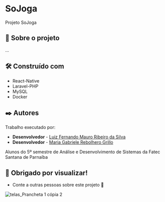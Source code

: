 # SoJoga
Projeto SoJoga

## 🚀 Sobre o projeto
...

## 🛠️ Construído com
* React-Native
* Laravel-PHP
* MySQL
* Docker

## ✒️ Autores

Trabalho executado por:

* **Desenvolvedor** - [Luiz Fernando Mauro Ribeiro da Silva](https://github.com/luizzz4727)
* **Desenvolvedor** - [Maria Gabriele Rebolhero Grillo](https://github.com/rebolhero)

Alunos do 5º semestre de Análise e Desenvolvimento de Sistemas da Fatec Santana de Parnaíba


## 🎁 Obrigado por visualizar!

* Conte a outras pessoas sobre este projeto 📢


![telas_Prancheta 1 cópia 2](https://user-images.githubusercontent.com/41176753/194105707-35831cf6-19db-4490-8a2e-abcd9adaeecc.jpg)
